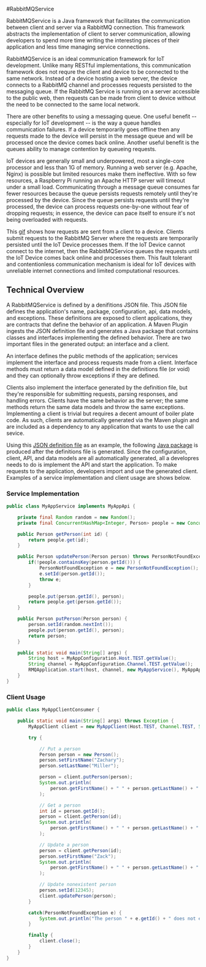 #RabbitMQService

RabbitMQService is a Java framework that facilitates the communication between client and server via a RabbitMQ connection.  This framework abstracts the implementation of client to server communication, allowing developers to spend more time writing the interesting pieces of their application and less time managing service connections. 

RabbitMQService is an ideal communication framework for IoT development. Unlike many RESTful implementations, this communication framework does not requre the client and device to be connected to the same network. Instead of a device hosting a web server, the device connects to a RabbitMQ channel and processes requests persisted to the messaging queue.  If the RabbitMQ Service is running on a server accessible to the public web, then requests can be made from client to device without the need to be connected to the same local network. 

There are other benefits to using a messaging queue. One useful benefit -- especially for IoT development -- is the way a queue handles communication failures.  If a device temporarily goes offline then any requests made to the device will persist in the message queue and will be processed once the device comes back online. Another useful benefit is the queues ability to manage contention by queueing requests.

IoT devices are generally small and underpowered, most a single-core processor and less than 1G of memory. Running a web server (e.g. Apache, Nginx) is possible but limited resources make them ineffective.  With so few resources, a Raspberry Pi running an Apache HTTP server will timeout under a small load. Communicating through a message queue consumes far fewer resources because the queue persists requests remotely until they're processed by the device.  Since the queue persists requests until they're processed, the device can process requests one-by-one without fear of dropping requests; in essence, the device can pace itself to ensure it's not being overloaded with requests.

This [gif](https://i.imgur.com/SPD3CGt.gif) shows how requests are sent from a client to a device. Clients submit requests to the RabbitMQ Server where the requests are temporarily persisted until the IoT Device processes them.  If the IoT Device cannot connect to the internet, then the RabbitMQService queues the requests until the IoT Device comes back online and processes them. This fault tolerant and contentionless communication mechanism is ideal for IoT devices with unreliable internet connections and limited computational resources. 

## Technical Overview

A RabbitMQService is defined by a denifitions JSON file.  This JSON file defines the application's name, package, configuration, api, data models, and exceptions. These definitions are exposed to client applications, they are contracts that define the behavior of an application. A Maven Plugin ingests the JSON definition file and generates a Java package that contains classes and interfaces implementing the defined behavior. There are two important files in the generated output: an interface and a client.  

An interface defines the public methods of the application; services implement the interface and process requests made from a client. Interface methods must return a data model defined in the definitions file (or void) and they can optionally throw exceptions if they are defined. 

Clients also implement the interface generated by the definition file, but they're responsible for submitting requests, parsing responses, and handling errors. Clients have the same behavior as the server; the same methods return the same data models and throw the same exceptions. Implementing a client is trivial but requires a decent amount of boiler plate code. As such, clients are automatically generated via the Maven plugin and are included as a dependency to any application that wants to use the call sevice.  

Using this [JSON definition file]() as an example, the following [Java package]() is produced after the definitions file is generated.  Since the configuration, client, API, and data models are all automatically generated, all a developres needs to do is implement the API and start the application. To make requests to the application, developers import and use the generated client. Examples of a service implementation and client usage are shows below. 

### Service Implementation

```java
public class MyAppService implements MyAppApi {

    private final Random random = new Random();
    private final ConcurrentHashMap<Integer, Person> people = new ConcurrentHashMap<>();

    public Person getPerson(int id) {
        return people.get(id);
    }

    public Person updatePerson(Person person) throws PersonNotFoundException {
        if(!people.containsKey(person.getId())) {
            PersonNotFoundException e = new PersonNotFoundException();
            e.setId(person.getId());
            throw e;
        }

        people.put(person.getId(), person);
        return people.get(person.getId());
    }

    public Person putPerson(Person person) {
        person.setId(random.nextInt());
        people.put(person.getId(), person);
        return person;
    }

    public static void main(String[] args) {
        String host = MyAppConfiguration.Host.TEST.getValue();
        String channel = MyAppConfiguration.Channel.TEST.getValue();
        RMQApplication.start(host, channel, new MyAppService(), MyAppApi.class, 5);
    }
}

``` 

### Client Usage

```java
public class MyAppClientConsumer {

    public static void main(String[] args) throws Exception {
        MyAppClient client = new MyAppClient(Host.TEST, Channel.TEST, 5);

        try {

            // Put a person
            Person person = new Person();
            person.setFirstName("Zachary");
            person.setLastName("Miller");

            person = client.putPerson(person);
            System.out.println(
                person.getFirstName() + " " + person.getLastName() + " (" + person.getId() + ")"
            );

            // Get a person
            int id = person.getId();
            person = client.getPerson(id);
            System.out.println(
                person.getFirstName() + " " + person.getLastName() + " (" + person.getId() + ")"
            );

            // Update a person
            person = client.getPerson(id);
            person.setFirstName("Zack");
            System.out.println(
                person.getFirstName() + " " + person.getLastName() + " (" + person.getId() + ")"
            );

            // Update nonexistent person
            person.setId(12345);
            client.updatePerson(person);
        }

        catch(PersonNotFoundException e) {
            System.out.println("The person " + e.getId() + " does not exist.");
        }

        finally {
            client.close();
        }
    }
}
```